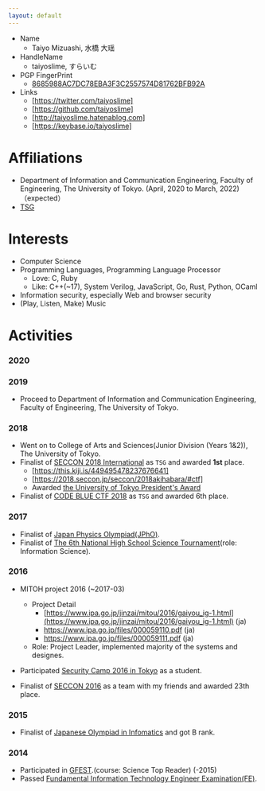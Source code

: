 ```yaml
---
layout: default
---
```

- Name
	- Taiyo Mizuashi, 水橋 大瑶
- HandleName
	- taiyoslime, すらいむ
- PGP FingerPrint
	- [8685988AC7DC78EBA3F3C2557574D81762BFB92A](https://keybase.io/taiyoslime)
- Links
	- [https://twitter.com/taiyoslime]
	- [https://github.com/taiyoslime]
	- [http://taiyoslime.hatenablog.com]
	- [https://keybase.io/taiyoslime]


# Affiliations
- Department of Information and Communication Engineering, Faculty of Engineering, The University of Tokyo. (April, 2020 to March, 2022)（expected）
- [TSG](https://tsg.ne.jp/)


# Interests
- Computer Science
- Programming Languages, Programming Language Processor
	- Love: C, Ruby
    - Like: C++(~17), System Verilog, JavaScript, Go, Rust, Python, OCaml
- Information security, especially Web and browser security
- (Play, Listen, Make) Music

# Activities
### 2020

### 2019

- Proceed to Department of Information and Communication Engineering, Faculty of Engineering, The University of Tokyo.

### 2018

- Went on to College of Arts and Sciences(Junior Division (Years 1&2)), The University of Tokyo.
- Finalist of [SECCON 2018 International](https://2018.seccon.jp/seccon/2018akihabara/#ctf) as `TSG` and awarded **1st** place.
	- [https://this.kiji.is/449495478237676641]
	- [https://2018.seccon.jp/seccon/2018akihabara/#ctf]
	- Awarded [the University of Tokyo President's Award](https://www.u-tokyo.ac.jp/ja/students/events/h12_01.html)
-  Finalist of [CODE BLUE CTF 2018](http://ctf.codeblue.jp/) as `TSG` and awarded 6th place.

### 2017

- Finalist of [Japan Physics Olympiad(JPhO)](http://www.jpho.jp/).
- Finalist of [The 6th National High School Science Tournament](https://koushien.jst.go.jp/koushien/tournament/2016/index.html)(role: Information Science).

### 2016

- MITOH project 2016 (~2017-03)
	- Project Detail
	   - [https://www.ipa.go.jp/jinzai/mitou/2016/gaiyou_ig-1.html](https://www.ipa.go.jp/jinzai/mitou/2016/gaiyou_ig-1.html) (ja)
	   - https://www.ipa.go.jp/files/000059110.pdf (ja)
	   - https://www.ipa.go.jp/files/000059111.pdf (ja)
	- Role: Project Leader, implemented majority of the systems and designes.

- Participated [Security Camp 2016 in Tokyo](https://www.ipa.go.jp/jinzai/camp/2016/zenkoku2016.html) as a student.
- Finalist of [SECCON 2016](https://2017.seccon.jp/) as a team with my friends and awarded 23th place.

### 2015
- Finalist of [Japanese Olympiad in Infomatics](https://www.ioi-jp.org/) and got B rank.

### 2014
- Participated in [GFEST](http://gfest.tsukuba.ac.jp/).(course: Science Top Reader)  (-2015)
- Passed [Fundamental Information Technology Engineer Examination(FE)](https://www.jitec.ipa.go.jp/1_11seido/fe.html).




